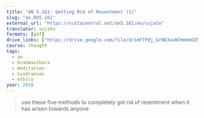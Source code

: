 ```yaml
---
title: "AN 5.161: Getting Rid of Resentment (1)"
slug: "an.005.161"
external_url: "https://suttacentral.net/an5.161/en/sujato"
translator: sujato
formats: [pdf]
drive_links: ["https://drive.google.com/file/d/1mFTPdj_GrN63avW7mmHeOZBnJ3atH7YV"]
course: thought
tags:
  - an
  - brahmavihara
  - meditation
  - hindrances
  - ethics
year: 2018
---
```


> use these five methods to completely get rid of resentment when it has arisen towards anyone
